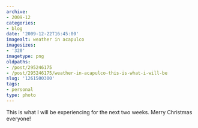 ```yaml
---
archive:
- 2009-12
categories:
- blog
date: '2009-12-22T16:45:00'
imagealt: weather in acapulco
imagesizes:
- '320'
imagetype: png
oldpaths:
- /post/295246175
- /post/295246175/weather-in-acapulco-this-is-what-i-will-be
slug: '1261500300'
tags:
- personal
type: photo
---
```


This is what I will be experiencing for the next two weeks. Merry Christmas
everyone!

